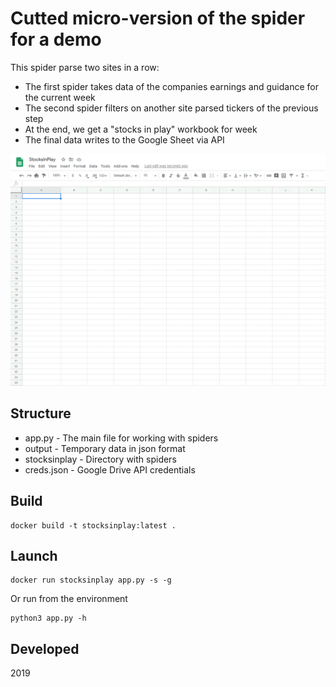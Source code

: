 # Cutted micro-version of the spider for a demo

This spider parse two sites in a row:
* The first spider takes data of the companies earnings and guidance for the current week
* The second spider filters on another site parsed tickers of the previous step 
* At the end, we get a "stocks in play" workbook for week
* The final data writes to the Google Sheet via API

![alt text](https://github.com/kompotkot/WebScraper-Stocksinplay/blob/master/demo.gif?raw=true)


## Structure
* app.py - The main file for working with spiders
* output - Temporary data in json format
* stocksinplay - Directory with spiders
* creds.json - Google Drive API credentials


## Build
```
docker build -t stocksinplay:latest .
```

## Launch
```
docker run stocksinplay app.py -s -g
```

Or run from the environment
```
python3 app.py -h
```

## Developed
2019
